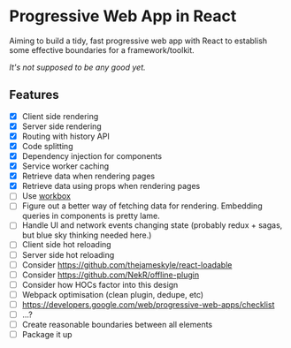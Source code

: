 # Progressive Web App in React

Aiming to build a tidy, fast progressive web app with React to establish some effective boundaries for a framework/toolkit.

_It's not supposed to be any good yet._

## Features

- [x] Client side rendering
- [x] Server side rendering
- [x] Routing with history API
- [x] Code splitting
- [x] Dependency injection for components
- [x] Service worker caching
- [x] Retrieve data when rendering pages
- [x] Retrieve data using props when rendering pages
- [ ] Use [workbox](https://developers.google.com/web/tools/workbox/overview)
- [ ] Figure out a better way of fetching data for rendering. Embedding queries in components is pretty lame.
- [ ] Handle UI and network events changing state (probably redux + sagas, but blue sky thinking needed here.)
- [ ] Client side hot reloading
- [ ] Server side hot reloading
- [ ] Consider https://github.com/thejameskyle/react-loadable
- [ ] Consider https://github.com/NekR/offline-plugin
- [ ] Consider how HOCs factor into this design
- [ ] Webpack optimisation (clean plugin, dedupe, etc)
- [ ] https://developers.google.com/web/progressive-web-apps/checklist
- [ ] ...?
- [ ] Create reasonable boundaries between all elements
- [ ] Package it up
